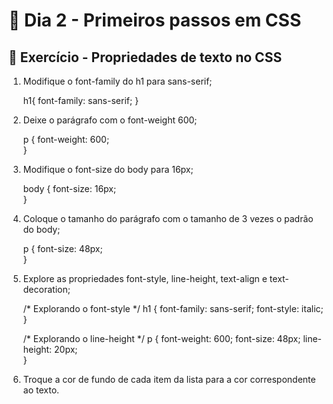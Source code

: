 # :dart: Dia 2 - Primeiros passos em CSS

## :rocket: Exercício - Propriedades de texto no CSS

1. Modifique o font-family do h1 para sans-serif;

    h1{
      font-family: sans-serif;
    }

2. Deixe o parágrafo com o font-weight 600;

    p {
      font-weight: 600;    
    }

3. Modifique o font-size do body para 16px;
    
    body {
      font-size: 16px;    
    }

4. Coloque o tamanho do parágrafo com o tamanho de 3 vezes o padrão do body;

    p {
      font-size: 48px;    
    }

5. Explore as propriedades font-style, line-height, text-align e text-decoration;
    
    /* Explorando o font-style */
    h1 {
      font-family: sans-serif;
      font-style: italic;
    }
    
    /* Explorando o line-height */
    p {
      font-weight: 600;
      font-size: 48px;
      line-height: 20px;    
    }

6. Troque a cor de fundo de cada item da lista para a cor correspondente ao texto.

